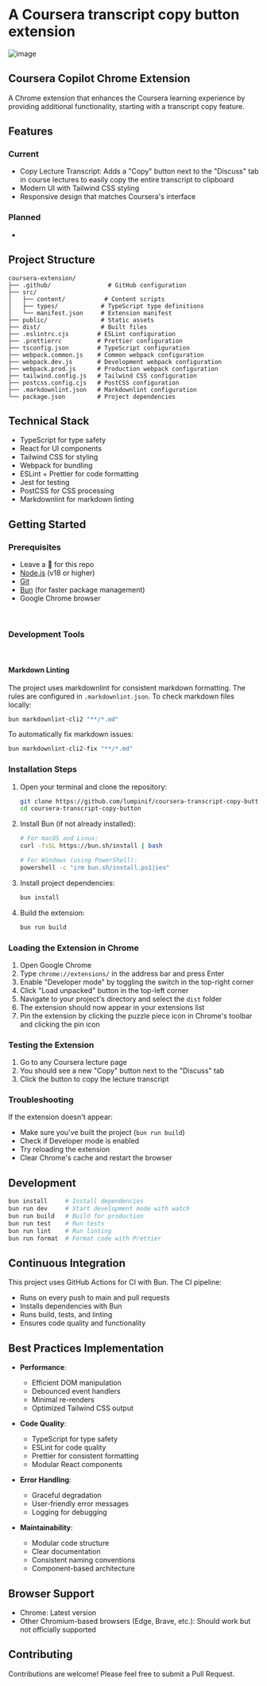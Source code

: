 # A Coursera transcript copy button extension

![image](https://github.com/user-attachments/assets/8fea1d83-b701-4660-b170-4e4ea9508f7c)

## Coursera Copilot Chrome Extension

A Chrome extension that enhances the Coursera learning experience by providing additional functionality, starting with a transcript copy feature.

## Features

### Current

- Copy Lecture Transcript: Adds a "Copy" button next to the "Discuss" tab in course lectures to easily copy the entire transcript to clipboard
- Modern UI with Tailwind CSS styling
- Responsive design that matches Coursera's interface

### Planned

-

## Project Structure

```tree
coursera-extension/
├── .github/                # GitHub configuration
├── src/
│   ├── content/           # Content scripts
│   ├── types/            # TypeScript type definitions
│   └── manifest.json     # Extension manifest
├── public/               # Static assets
├── dist/                 # Built files
├── .eslintrc.cjs        # ESLint configuration
├── .prettierrc          # Prettier configuration
├── tsconfig.json        # TypeScript configuration
├── webpack.common.js    # Common webpack configuration
├── webpack.dev.js       # Development webpack configuration
├── webpack.prod.js      # Production webpack configuration
├── tailwind.config.js   # Tailwind CSS configuration
├── postcss.config.cjs   # PostCSS configuration
├── .markdownlint.json   # Markdownlint configuration
└── package.json         # Project dependencies
```

## Technical Stack

- TypeScript for type safety
- React for UI components
- Tailwind CSS for styling
- Webpack for bundling
- ESLint + Prettier for code formatting
- Jest for testing
- PostCSS for CSS processing
- Markdownlint for markdown linting

## Getting Started

### Prerequisites
- Leave a 🌟 for this repo
- [Node.js](https://nodejs.org/) (v18 or higher)
- [Git](https://git-scm.com/)
- [Bun](https://bun.sh/) (for faster package management)
- Google Chrome browser

 

### Development Tools

 

#### Markdown Linting

The project uses markdownlint for consistent markdown formatting. The rules are configured in `.markdownlint.json`. To check markdown files locally:

```bash
bun markdownlint-cli2 "**/*.md"
```

To automatically fix markdown issues:

```bash
bun markdownlint-cli2-fix "**/*.md"
```

### Installation Steps

1. Open your terminal and clone the repository:

   ```bash
   git clone https://github.com/lumpinif/coursera-transcript-copy-button.git
   cd coursera-transcript-copy-button
   ```

2. Install Bun (if not already installed):

   ```bash
   # For macOS and Linux:
   curl -fsSL https://bun.sh/install | bash
   
   # For Windows (using PowerShell):
   powershell -c "irm bun.sh/install.ps1|iex"
   ```

3. Install project dependencies:

   ```bash
   bun install
   ```

4. Build the extension:

   ```bash
   bun run build
   ```

### Loading the Extension in Chrome

1. Open Google Chrome
2. Type `chrome://extensions/` in the address bar and press Enter
3. Enable "Developer mode" by toggling the switch in the top-right corner
4. Click "Load unpacked" button in the top-left corner
5. Navigate to your project's directory and select the `dist` folder
6. The extension should now appear in your extensions list
7. Pin the extension by clicking the puzzle piece icon in Chrome's toolbar and clicking the pin icon

### Testing the Extension

1. Go to any Coursera lecture page
2. You should see a new "Copy" button next to the "Discuss" tab
3. Click the button to copy the lecture transcript

### Troubleshooting

If the extension doesn't appear:

- Make sure you've built the project (`bun run build`)
- Check if Developer mode is enabled
- Try reloading the extension
- Clear Chrome's cache and restart the browser

## Development

```bash
bun install     # Install dependencies
bun run dev     # Start development mode with watch
bun run build   # Build for production
bun run test    # Run tests
bun run lint    # Run linting
bun run format  # Format code with Prettier
```

## Continuous Integration

This project uses GitHub Actions for CI with Bun. The CI pipeline:

- Runs on every push to main and pull requests
- Installs dependencies with Bun
- Runs build, tests, and linting
- Ensures code quality and functionality

## Best Practices Implementation

- **Performance**:

  - Efficient DOM manipulation
  - Debounced event handlers
  - Minimal re-renders
  - Optimized Tailwind CSS output

- **Code Quality**:

  - TypeScript for type safety
  - ESLint for code quality
  - Prettier for consistent formatting
  - Modular React components

- **Error Handling**:

  - Graceful degradation
  - User-friendly error messages
  - Logging for debugging

- **Maintainability**:

  - Modular code structure
  - Clear documentation
  - Consistent naming conventions
  - Component-based architecture

## Browser Support

- Chrome: Latest version
- Other Chromium-based browsers (Edge, Brave, etc.): Should work but not officially supported

## Contributing

Contributions are welcome! Please feel free to submit a Pull Request.
